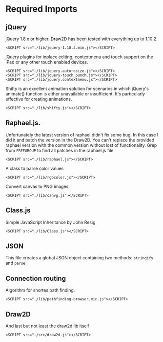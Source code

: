 # Required Imports

## jQuery

jQuery 1.8.x or higher. Draw2D has been tested with everything up to 1.10.2.

    <SCRIPT src="./lib/jquery-1.10.2.min.js"></SCRIPT>

jQuery plugins for inplace editing, contextmenu and touch support on the iPad or any other touch enabled devices.

    <SCRIPT src="./lib/jquery.autoresize.js"></SCRIPT>
    <SCRIPT src="./lib/jquery-touch_punch.js"></SCRIPT>
    <SCRIPT src="./lib/jquery.contextmenu.js"></SCRIPT>

Shifty is an excellent animation solution for scenarios in which jQuery's animate() function is either unavailable or insufficient. It's particularly effective for creating <canvas> animations.

    <SCRIPT src="./lib/shifty.js"></SCRIPT>

## Raphael.js. 
Unfortunately the latest version of raphael didn't fix some bug. In this case I did it and patch the version in the Draw2D. 
You can't replace the provided raphael version with the common version without lost of functionality. Grep from ``FREEGROUP`` to
find all patches in the raphael.js file

    <SCRIPT src="./lib/raphael.js"></SCRIPT>
    
    
A class to parse color values    

    <SCRIPT src="./lib/rgbcolor.js"></SCRIPT>
   
Convert canvas to PNG images
    
    <SCRIPT src="./lib/canvg.js"></SCRIPT>

## Class.js
Simple JavaScript Inheritance by John Resig

    <SCRIPT src="./lib/Class.js"></SCRIPT>
    
## JSON
This file creates a global JSON object containing two methods: ``stringify`` and ``parse``    
    <SCRIPT src="./lib/json2.js"></SCRIPT>
    
## Connection routing
Algorithm for shortes path finding.
    
    <SCRIPT src="./lib/pathfinding-browser.min.js"></SCRIPT>

## Draw2D
And last but not least the draw2d lib itself

    <SCRIPT src="./src/draw2d.js"></SCRIPT>
